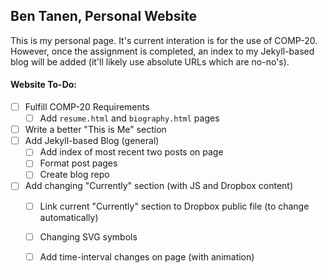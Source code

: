 ## Ben Tanen, Personal Website

This is my personal page. It's current interation is for the use of COMP-20. However, once the assignment is completed, an index to my Jekyll-based blog will be added (it'll likely use absolute URLs which are no-no's).

#### Website To-Do:

- [ ] Fulfill COMP-20 Requirements
	- [ ] Add `resume.html` and `biography.html` pages
- [ ] Write a better "This is Me" section
- [ ] Add Jekyll-based Blog (general)
	- [ ] Add index of most recent two posts on page
	- [ ] Format post pages
	- [ ] Create blog repo
- [ ] Add changing "Currently" section (with JS and Dropbox content)
	- [ ] Link current "Currently" section to Dropbox public file (to change automatically) 
	- [ ] Changing SVG symbols
	- [ ] Add time-interval changes on page (with animation)



